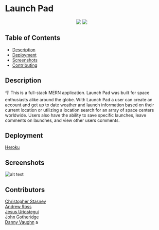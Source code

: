 # Launch Pad

<p align="center">
    <img src="https://img.shields.io/badge/-GraphQL-blue" >
    <img src="https://img.shields.io/badge/-MERN-white" >
</p>


## Table of Contents
- [Description](#description)
- [Deployment](#deployment)
- [Screenshots](#screenshots)
- [Contributing](#contributing)

## Description

🪧 This is a full-stack MERN application. Launch Pad was built for space enthusiasts alike around the globe. With Launch Pad a user can create an account and get up to date weather and launch information based on their current location or utilizing a location search for an array of space centers worldwide. Users also have the ability to save specific launches, leave comments on launches, and view other users comments. 


## Deployment
[Heroku](https://launch-pad-4e24e93f1929.herokuapp.com/)

## Screenshots
![alt text](screenshot.png)

## Contributors
[Christopher Stasney](https://github.com/cstasney)
<br>
[Andrew Ross](https://github.com/andrewross4224 )
<br>
[Jesus Uriostegui](https://github.com/Zeusjr101 )
<br>
[John Gotheridge](https://github.com/gooseman789 )
<br>
[Danny Vaughn](https://github.com/DMylesVaughn )
a